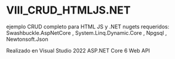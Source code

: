 # VIII_CRUD_HTMLJS.NET
ejemplo CRUD completo para HTML JS y .NET nugets requeridos: Swashbuckle.AspNetCore , System.Linq.Dynamic.Core , Npgsql , Newtonsoft.Json

Realizado en Visual Studio 2022 ASP.NET Core 6 Web API 
